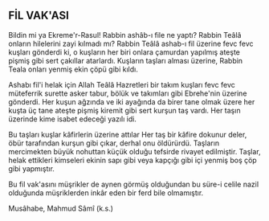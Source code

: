 ## FİL VAK'ASI

Bildin mi ya Ekreme'r-Rasul! Rabbin ashâb-ı file ne yaptı? Rabbin Teâlâ onların hilelerini zayi kıl­madı mı? Rabbin Teâlâ ashab-ı fil üzerine fevc fevc kuşları gönderdi ki, o kuşların her biri onlara ça­murdan yapılmış ateşte pişmiş gibi sert çakıllar atarlardı. Kuşların taşları alması üzerine, Rabbin Teala onları yenmiş ekin çöpü gibi kıldı.

Ashabı fil'i helak için Allah Teâlâ Hazretleri bir takım kuşları fevc fevc müteferrik surette asker tabur, bölük ve takımları gibi Ebrehe'nin üzerine gönderdi. Her kuşun ağzında ve iki ayağında da birer tane olmak üzere her kuşta üç tane ateşte piş­miş kiremit gibi sert kurşun taş vardı. Her taşın üzerinde kime isabet edeceği yazılı idi.

Bu taşları kuşlar kâfirlerin üzerine attılar Her taş bir kâfire dokunur deler, öbür tarafından kur­şun gibi çıkar, derhal onu öldürürdü. Taşların mercimekten büyük nohuttan küçük olduğu tef­sirde rivayet edilmiştir. Taşlar, helak ettikleri kim­seleri ekinin sapı gibi veya kapçığı gibi içi yenmiş boş çöp gibi yapmıştır.

Bu fil vak'asını müşrikler de aynen görmüş ol­duğundan bu süre-i celile nazil olduğunda müş­riklerden inkâr eden bir ferd bile olmamıştır.

Musâhabe, Mahmud Sâmî (k.s.)
